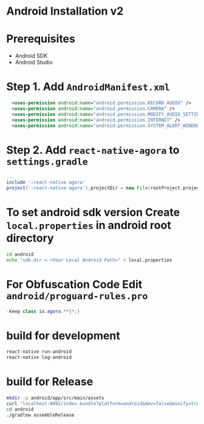 # Android Installation v2

# Prerequisites
* Android SDK
* Android Studio

# Step 1. Add `AndroidManifest.xml`
```xml
  <uses-permission android:name="android.permission.RECORD_AUDIO" />
  <uses-permission android:name="android.permission.CAMERA" />
  <uses-permission android:name="android.permission.MODIFY_AUDIO_SETTINGS" />
  <uses-permission android:name="android.permission.INTERNET" />
  <uses-permission android:name="android.permission.SYSTEM_ALERT_WINDOW"/>
```

# Step 2. Add `react-native-agora` to `settings.gradle`
```groovy
...
include ':react-native-agora'
project(':react-native-agora').projectDir = new File(rootProject.projectDir, '../node_modules/react-native-agora/android')
```

# To set android sdk version Create `local.properties` in android root directory
```bash
cd android
echo "sdk.dir = <Your Local Android Path>" > local.properties
```

# For Obfuscation Code Edit `android/proguard-rules.pro`
```java
-keep class io.agora.**{*;}
```

# build for development
```bash
react-native run-android
react-native log-android
```

# build for Release
```bash
mkdir -p android/app/src/main/assets
curl "localhost:8081/index.bundle?platform=android&dev=false&minify=true" -o "android/app/src/main/assets/index.android.bundle"
cd android
./gradlew assembleRelease

```
